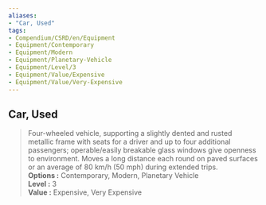 ```yaml
---
aliases:
- "Car, Used"
tags:
- Compendium/CSRD/en/Equipment
- Equipment/Contemporary
- Equipment/Modern
- Equipment/Planetary-Vehicle
- Equipment/Level/3
- Equipment/Value/Expensive
- Equipment/Value/Very-Expensive
---
```


  
## Car, Used  
  
>Four-wheeled vehicle, supporting a slightly dented and rusted metallic frame with seats for a driver and up to four additional passengers; operable/easily breakable glass windows give openness to environment. Moves a long distance each round on paved surfaces or an average of 80 km/h (50 mph) during extended trips.  
> **Options :** Contemporary, Modern, Planetary Vehicle  
> **Level :** 3  
> **Value :** Expensive, Very Expensive